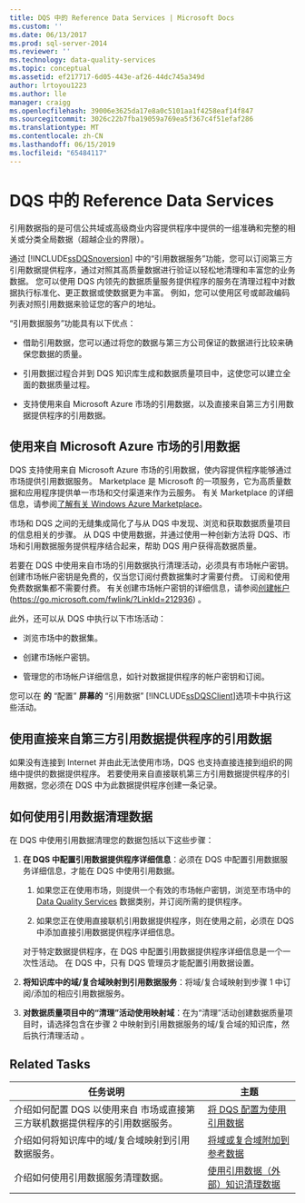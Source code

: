 ```yaml
---
title: DQS 中的 Reference Data Services | Microsoft Docs
ms.custom: ''
ms.date: 06/13/2017
ms.prod: sql-server-2014
ms.reviewer: ''
ms.technology: data-quality-services
ms.topic: conceptual
ms.assetid: ef217717-6d05-443e-af26-44dc745a349d
author: lrtoyou1223
ms.author: lle
manager: craigg
ms.openlocfilehash: 39006e3625da17e8a0c5101aa1f4258eaf14f847
ms.sourcegitcommit: 3026c22b7fba19059a769ea5f367c4f51efaf286
ms.translationtype: MT
ms.contentlocale: zh-CN
ms.lasthandoff: 06/15/2019
ms.locfileid: "65484117"
---
```

# <a name="reference-data-services-in-dqs"></a>DQS 中的 Reference Data Services
  引用数据指的是可信公共域或高级商业内容提供程序中提供的一组准确和完整的相关或分类全局数据（超越企业的界限）。  
  
 通过 [!INCLUDE[ssDQSnoversion](../includes/ssdqsnoversion-md.md)] 中的“引用数据服务”功能，您可以订阅第三方引用数据提供程序，通过对照其高质量数据进行验证以轻松地清理和丰富您的业务数据。 您可以使用 DQS 内领先的数据质量服务提供程序的服务在清理过程中对数据执行标准化、更正数据或使数据更为丰富。 例如，您可以使用区号或邮政编码列表对照引用数据来验证您的客户的地址。  
  
 “引用数据服务”功能具有以下优点：  
  
-   借助引用数据，您可以通过将您的数据与第三方公司保证的数据进行比较来确保您数据的质量。  
  
-   引用数据过程合并到 DQS 知识库生成和数据质量项目中，这使您可以建立全面的数据质量过程。  
  
-   支持使用来自 Microsoft Azure 市场的引用数据，以及直接来自第三方引用数据提供程序的引用数据。  
  
##  <a name="Marketplace"></a> 使用来自 Microsoft Azure 市场的引用数据  
 DQS 支持使用来自 Microsoft Azure 市场的引用数据，使内容提供程序能够通过市场提供引用数据服务。 Marketplace 是 Microsoft 的一项服务，它为高质量数据和应用程序提供单一市场和交付渠道来作为云服务。 有关 Marketplace 的详细信息，请参阅[了解有关 Windows Azure Marketplace](https://azuremarketplace.microsoft.com/marketplace/)。  
  
 市场和 DQS 之间的无缝集成简化了与从 DQS 中发现、浏览和获取数据质量项目的信息相关的步骤。 从 DQS 中使用数据，并通过使用一种创新方法将 DQS、市场和引用数据服务提供程序结合起来，帮助 DQS 用户获得高数据质量。  
  
 若要在 DQS 中使用来自市场的引用数据执行清理活动，必须具有市场帐户密钥。 创建市场帐户密钥是免费的，仅当您订阅付费数据集时才需要付费。 订阅和使用免费数据集都不需要付费。 有关创建市场帐户密钥的详细信息，请参阅[创建帐户](https://go.microsoft.com/fwlink/?LinkId=212936) (https://go.microsoft.com/fwlink/?LinkId=212936) 。  
  
 此外，还可以从 DQS 中执行以下市场活动：  
  
-   浏览市场中的数据集。  
  
-   创建市场帐户密钥。  
  
-   管理您的市场帐户详细信息，如针对数据提供程序的帐户密钥和订阅。  
  
 您可以在 **的** “配置” **屏幕的** “引用数据” [!INCLUDE[ssDQSClient](../includes/ssdqsclient-md.md)]选项卡中执行这些活动。  
  
##  <a name="Direct"></a> 使用直接来自第三方引用数据提供程序的引用数据  
 如果没有连接到 Internet 并由此无法使用市场，DQS 也支持直接连接到组织的网络中提供的数据提供程序。 若要使用来自直接联机第三方引用数据提供程序的引用数据，您必须在 DQS 中为此数据提供程序创建一条记录。  
  
##  <a name="HowToCleanse"></a> 如何使用引用数据清理数据  
 在 DQS 中使用引用数据清理您的数据包括以下这些步骤：  
  
1.  **在 DQS 中配置引用数据提供程序详细信息**：必须在 DQS 中配置引用数据服务详细信息，才能在 DQS 中使用引用数据。  
  
    1.  如果您正在使用市场，则提供一个有效的市场帐户密钥，浏览至市场中的 [Data Quality Services](../data-quality-services/data-quality-services.md) 数据类别，并订阅所需的提供程序。  
  
    2.  如果您正在使用直接联机引用数据提供程序，则在使用之前，必须在 DQS 中添加直接引用数据提供程序详细信息。  
  
     对于特定数据提供程序，在 DQS 中配置引用数据提供程序详细信息是一个一次性活动。 在 DQS 中，只有 DQS 管理员才能配置引用数据设置。  
  
2.  **将知识库中的域/复合域映射到引用数据服务**：将域/复合域映射到步骤 1 中订阅/添加的相应引用数据服务。  
  
3.  **对数据质量项目中的“清理”活动使用映射域**：在为“清理”活动创建数据质量项目时，请选择包含在步骤 2 中映射到引用数据服务的域/复合域的知识库，然后执行清理活动  。  
  
## <a name="related-tasks"></a>Related Tasks  
  
|任务说明|主题|  
|----------------------|-----------|  
|介绍如何配置 DQS 以使用来自 市场或直接第三方联机数据提供程序的引用数据服务。|[将 DQS 配置为使用引用数据](../../2014/data-quality-services/configure-dqs-to-use-reference-data.md)|  
|介绍如何将知识库中的域/复合域映射到引用数据服务。|[将域或复合域附加到参考数据](../../2014/data-quality-services/attach-a-domain-or-composite-domain-to-reference-data.md)|  
|介绍如何使用引用数据服务清理数据。|[使用引用数据（外部）知识清理数据](../../2014/data-quality-services/cleanse-data-using-reference-data-external-knowledge.md)|  
  
  
